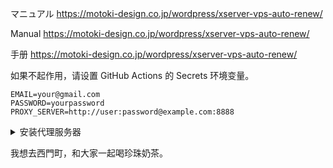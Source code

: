 マニュアル
https://motoki-design.co.jp/wordpress/xserver-vps-auto-renew/

Manual
https://motoki-design.co.jp/wordpress/xserver-vps-auto-renew/

手册
https://motoki-design.co.jp/wordpress/xserver-vps-auto-renew/

如果不起作用，请设置 GitHub Actions 的 Secrets 环境变量。

```env
EMAIL=your@gmail.com
PASSWORD=yourpassword
PROXY_SERVER=http://user:password@example.com:8888
```

<details><summary>安装代理服务器</summary>

```bash
apt update
apt install -y tinyproxy
echo Allow 0.0.0.0/0 >> /etc/tinyproxy/tinyproxy.conf
echo BasicAuth user password >> /etc/tinyproxy/tinyproxy.conf
systemctl restart tinyproxy
systemctl status tinyproxy
```
</details>

我想去西門町，和大家一起喝珍珠奶茶。